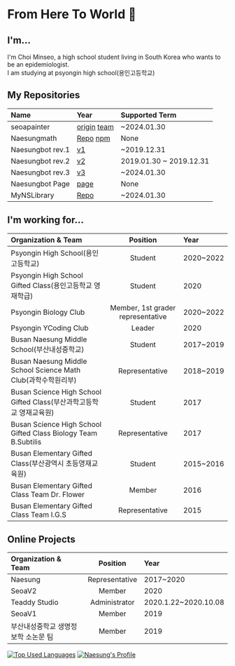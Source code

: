 # From Here To World 👋

## I'm...
I'm Choi Minseo, a high school student living in South Korea who wants to be an epidemiologist.\
I am studying at psyongin high school(용인고등학교)

## My Repositories
| Name | Year | Supported Term |
|:-------------------- |:-------- |:-------- |
| seoapainter | [origin](https://github.com/Naesung/seoapainter) [team](https://github.com/seoaapp/seoapainter) | ~2024.01.30
| Naesungmath | [Repo](https://github.com/Naesung/Naesungmath) [npm](https://npmjs.com/package/Naesungmath) | None
| Naesungbot rev.1 | [v1](https://github.com/Naesung/Naesungbot-v1) | ~2019.12.31
| Naesungbot rev.2 | [v2](https://github.com/Naesung/Naesungbot-v2) | 2019.01.30 ~ 2019.12.31
| Naesungbot rev.3 | [v3](https://github.com/Naesung/Naesungbot-v3) | ~2024.01.30
| Naesungbot Page | [page](https://github.com/Naesung/NaesungbotPage) | None
| MyNSLibrary | [Repo](https://github.com/Naesung/naesunglibrary) | ~2024.01.30

## I'm working for...
| Organization & Team  | Position | Year                                                                                 |
|:-------------------- |:--------:|:------ |
| Psyongin High School(용인고등학교)     | Student | 2020~2022
| Psyongin High School Gifted Class(용인고등학교 영재학급) | Student | 2020
| Psyongin Biology Club | Member, 1st grader representative | 2020~2022
| Psyongin YCoding Club | Leader | 2020
| Busan Naesung Middle School(부산내성중학교) | Student | 2017~2019
| Busan Naesung Middle School Science Math Club(과학수학원리부) | Representative | 2018~2019
| Busan Science High School Gifted Class(부산과학고등학교 영재교육원) | Student | 2017
| Busan Science High School Gifted Class Biology Team B.Subtilis | Representative | 2017
| Busan Elementary Gifted Class(부산광역시 초등영재교육원) | Student | 2015~2016
| Busan Elementary Gifted Class Team Dr. Flower | Member | 2016
| Busan Elementary Gifted Class Team I.G.S | Representative | 2015

## Online Projects
| Organization & Team | Position | Year
|:-------------------- |:--------:|:------ |
| Naesung | Representative | 2017~2020
| SeoaV2 | Member | 2020
| Teaddy Studio | Administrator | 2020.1.22~2020.10.08
| SeoaV1 | Member | 2019
| 부산내성중학교 생명정보학 소논문 팀 | Member | 2019

[![Top Used Languages](https://github-readme-stats.vercel.app/api/top-langs/?username=Naesung&layout=compact&hide_border=true)](https://github.com/Naesung)
[![Naesung's Profile](https://github-readme-stats.vercel.app/api?username=Naesung&show_icons=true&hide_border=true)](https://github.com/Naesung)
